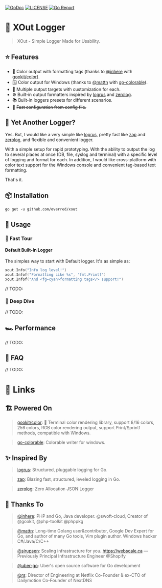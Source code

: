 [![GoDoc][doc-img]][doc]
[![LICENSE][license-img]][license]
[![Go Report][report-img]][report]

# :pencil: XOut Logger
> XOut - Simple Logger Made for Usability.

## :star: Features
- :rainbow: Color output with formatting tags
  (thanks to [@inhere] with [gookit/color]).
- :window: Color output for Windows (thanks to [@mattn] with [go-colorable]).
- :twisted_rightwards_arrows: Multiple output targets with customization for each.
- :gear: Built-in output formatters inspired by [logrus] and [zerolog].
- :books: Built-in loggers presets for different scenarios.
- :construction: ~~Fast configuration from config file.~~

## :abacus: <span id="reasons">Yet Another Logger?</span>
Yes. But, I would like a very simple like [logrus], pretty fast like [zap] and [zerolog], and flexible and convenient logger.

With a simple setup for rapid prototyping. With the ability to output the log to several places at once (DB, file, syslog and terminal) with a specific level of logging and format for each. In addition, I would like cross-platform with color text support for the Windows console and convenient tag-based text formatting.

That's it.

## :package: <span id="installation">Installation</span>
`go get -u github.com/overred/xout`

## :rocket: <span id="usage">Usage</span>

### :checkered_flag: <span id="fast-tour">Fast Tour</span>

#### Default Built-In Logger
The simples way to start with Default logger.
It's as simple as:
```go
xout.Info("Info log level!")
xout.Infof("Formatting Like %s", "fmt.Printf")
xout.Infof("And <fg=cyan>formatting tags</> support!")
```
// TODO:

### :diving_mask: <span id="deep-dive">Deep Dive</span>
// TODO:

## :racing_car: <span id="performance">Performance</span>
// TODO:

## :speech_balloon: <span id="faq">FAQ</span>
// TODO:

# :link: <span id="links">Links</span>

## :building_construction: Powered On

[gookit/color]: https://github.com/gookit/color
> [gookit/color]: 🎨 Terminal color rendering library, support 8/16 colors, 256 colors, RGB color rendering output, support Print/Sprintf methods, compatible with Windows.

[go-colorable]: https://github.com/mattn/go-colorable
> [go-colorable]: Colorable writer for windows.

## :sparkles: Inspired By

[logrus]: https://github.com/sirupsen/logrus
> [logrus]: Structured, pluggable logging for Go.

[zap]: https://github.com/uber-go/zap
> [zap]: Blazing fast, structured, leveled logging in Go.

[zerolog]: https://github.com/rs/zerolog
> [zerolog]: Zero Allocation JSON Logger

## :clap: Thanks To

[@inhere]: https://github.com/inhere
> [@inhere]: PHP and Go, Java developer. @swoft-cloud, Creator of @gookit, @php-toolkit @phppkg

[@mattn]: https://github.com/inhere
> [@mattn]: Long-time Golang user&contributor, Google Dev Expert for Go, and author of many Go tools, Vim plugin author. Windows hacker C#/Java/C/C++

[@sirupsen]: https://github.com/sirupsen
> [@sirupsen]: Scaling infrastructure for you. https://webscale.ca — Previously Principal Infrastructure Engineer @Shopify

[@uber-go]: https://github.com/uber-go
> [@uber-go]: Uber's open source software for Go development

[@rs]: https://github.com/rs
> [@rs]: Director of Engineering at Netflix Co-Founder & ex-CTO of Dailymotion Co-Founder of NextDNS

[doc-img]: https://pkg.go.dev/badge/overred/xout
[doc]: https://pkg.go.dev/overred/xout
[go-ver-img]: https://img.shields.io/github/go-mod/go-version/overred/xout
[license-img]: https://img.shields.io/github/license/overred/xout
[license]: https://raw.githubusercontent.com/overred/xout/master/LICENSE
[report-img]: https://goreportcard.com/badge/github.com/overred/xout
[report]: https://goreportcard.com/report/github.com/overred/xout